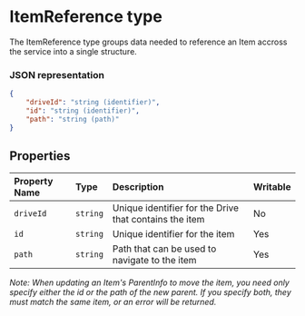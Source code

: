 ﻿# ItemReference type
The ItemReference type groups data needed to reference an Item accross the
service into a single structure.


### JSON representation

<!-- { "blockType": "resource", "@odata.type": "oneDrive.itemReference" } -->
```json
{
	"driveId": "string (identifier)",
	"id": "string (identifier)",
	"path": "string (path)"
}
```

## Properties

| Property Name | Type     | Description                                            | Writable |
|:--------------|:---------|:-------------------------------------------------------|:---------|
| `driveId`     | `string` | Unique identifier for the Drive that contains the item | No       |
| `id`          | `string` | Unique identifier for the item                         | Yes      |
| `path`        | `string` | Path that can be used to navigate to the item          | Yes      |

*Note: When updating an Item's ParentInfo to move the item, you need only
specify either the id or the path of the new parent. If you specify both, they
must match the same item, or an error will be returned.*
